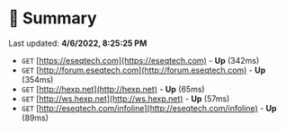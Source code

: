 # 📖 Summary
Last updated: **4/6/2022, 8:25:25 PM**

- `GET` [https://eseqtech.com](https://eseqtech.com) - **Up** (342ms)
- `GET` [http://forum.eseqtech.com](http://forum.eseqtech.com) - **Up** (354ms)
- `GET` [http://hexp.net](http://hexp.net) - **Up** (65ms)
- `GET` [http://ws.hexp.net](http://ws.hexp.net) - **Up** (57ms)
- `GET` [http://eseqtech.com/infoline](http://eseqtech.com/infoline) - **Up** (89ms)
